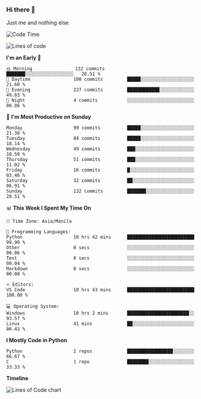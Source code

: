 ### Hi there 👋

Just me and nothing else


<!--START_SECTION:waka-->
![Code Time](http://img.shields.io/badge/Code%20Time-62%20hrs%2057%20mins-blue)

![Lines of code](https://img.shields.io/badge/From%20Hello%20World%20I%27ve%20Written-904.2%20thousand%20lines%20of%20code-blue)

**I'm an Early 🐤** 

```text
🌞 Morning                132 commits         ███████░░░░░░░░░░░░░░░░░░   28.51 % 
🌆 Daytime                100 commits         █████░░░░░░░░░░░░░░░░░░░░   21.60 % 
🌃 Evening                227 commits         ████████████░░░░░░░░░░░░░   49.03 % 
🌙 Night                  4 commits           ░░░░░░░░░░░░░░░░░░░░░░░░░   00.86 % 
```
📅 **I'm Most Productive on Sunday** 

```text
Monday                   99 commits          █████░░░░░░░░░░░░░░░░░░░░   21.38 % 
Tuesday                  84 commits          █████░░░░░░░░░░░░░░░░░░░░   18.14 % 
Wednesday                49 commits          ███░░░░░░░░░░░░░░░░░░░░░░   10.58 % 
Thursday                 51 commits          ███░░░░░░░░░░░░░░░░░░░░░░   11.02 % 
Friday                   16 commits          █░░░░░░░░░░░░░░░░░░░░░░░░   03.46 % 
Saturday                 32 commits          ██░░░░░░░░░░░░░░░░░░░░░░░   06.91 % 
Sunday                   132 commits         ███████░░░░░░░░░░░░░░░░░░   28.51 % 
```


📊 **This Week I Spent My Time On** 

```text
🕑︎ Time Zone: Asia/Manila

💬 Programming Languages: 
Python                   10 hrs 42 mins      █████████████████████████   99.90 % 
Other                    0 secs              ░░░░░░░░░░░░░░░░░░░░░░░░░   00.06 % 
Text                     0 secs              ░░░░░░░░░░░░░░░░░░░░░░░░░   00.04 % 
Markdown                 0 secs              ░░░░░░░░░░░░░░░░░░░░░░░░░   00.00 % 

🔥 Editors: 
VS Code                  10 hrs 43 mins      █████████████████████████   100.00 % 

💻 Operating System: 
Windows                  10 hrs 2 mins       ███████████████████████░░   93.57 % 
Linux                    41 mins             ██░░░░░░░░░░░░░░░░░░░░░░░   06.43 % 
```

**I Mostly Code in Python** 

```text
Python                   2 repos             █████████████████░░░░░░░░   66.67 % 
C                        1 repo              ████████░░░░░░░░░░░░░░░░░   33.33 % 
```



**Timeline**

![Lines of Code chart](https://raw.githubusercontent.com/mauring55/mauring55/main/assets/bar_graph.png)


<!--END_SECTION:waka-->
